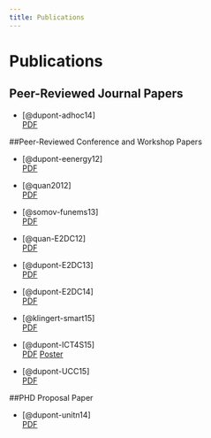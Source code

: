 ```yaml
---
title: Publications
---
```


# Publications

## Peer-Reviewed Journal Papers

-   [@dupont-adhoc14]    
    [PDF](/docs/ADHOC14.pdf)

##Peer-Reviewed Conference and Workshop Papers

-   [@dupont-eenergy12]    
    [PDF](/docs/EENERGY12.pdf)

-   [@quan2012]    
    [PDF](/docs/ISCIS11.pdf)

-   [@somov-funems13]    
    [PDF](/docs/FUNEMS13.pdf)

-   [@quan-E2DC12]    
    [PDF](/docs/E2DC12.pdf)

-   [@dupont-E2DC13]    
    [PDF](/docs/E2DC13.pdf)

-   [@dupont-E2DC14]    
    [PDF](/docs/E2DC14.pdf)

-   [@klingert-smart15]    
    [PDF](/docs/SMART15.pdf)

-   [@dupont-ICT4S15]     
    [PDF](/docs/ICT4S15.pdf)
    [Poster](/docs/ICT4SPosterA0.pdf)

-   [@dupont-UCC15]    
    [PDF](/docs/UCC15.pdf)

##PHD Proposal Paper

-   [@dupont-unitn14]    
    [PDF](/docs/PHDProposal.pdf)

